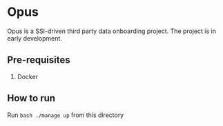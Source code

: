 # Opus

Opus is a SSI-driven third party data onboarding project.
The project is in early development.

## Pre-requisites

1. Docker

## How to run

Run `bash ./manage up` from this directory
